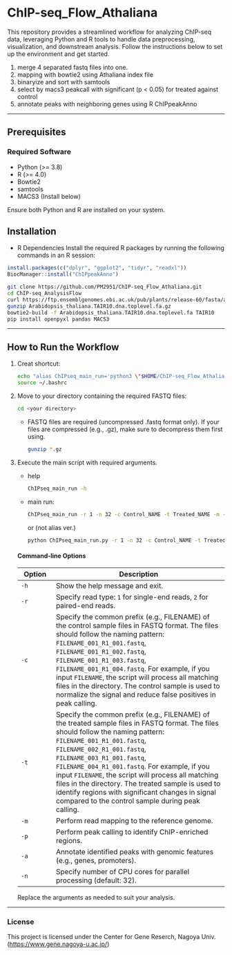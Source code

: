 # ChIP-seq_Flow_Athaliana

This repository provides a streamlined workflow for analyzing ChIP-seq data, leveraging Python and R tools to handle data preprocessing, visualization, and downstream analysis. Follow the instructions below to set up the environment and get started.
1. merge 4 separated fastq files into one.
2. mapping with bowtie2 using Athaliana index file
3. binaryize and sort with samtools
4. select by macs3 peakcall with significant (p < 0.05) for treated against control
5. annotate peaks with neighboring genes using R ChIPpeakAnno

---

## Prerequisites

### Required Software
- Python (>= 3.8)
- R (>= 4.0)
- Bowtie2
- samtools
- MACS3 (Install below)

Ensure both Python and R are installed on your system.

## Installation

- R Dependencies
Install the required R packages by running the following commands in an R session:

```R
install.packages(c("dplyr", "ggplot2", "tidyr", "readxl"))
BiocManager::install("ChIPpeakAnno")
```


```bash
git clone https://github.com/PM2951/ChIP-seq_Flow_Athaliana.git
cd ChIP-seq_AnalysisFlow
curl https://ftp.ensemblgenomes.ebi.ac.uk/pub/plants/release-60/fasta/arabidopsis_thaliana/dna/Arabidopsis_thaliana.TAIR10.dna.toplevel.fa.gz -o Arabidopsis_thaliana.TAIR10.dna.toplevel.fa.gz
gunzip Arabidopsis_thaliana.TAIR10.dna.toplevel.fa.gz
bowtie2-build -f Arabidopsis_thaliana.TAIR10.dna.toplevel.fa TAIR10
pip install openpyxl pandas MACS3
```

---

## How to Run the Workflow

1. Creat shortcut:

   ```bash
   echo "alias ChIPseq_main_run='python3 \"$HOME/ChIP-seq_Flow_Athaliana/ChIPseq_main_run.py\"'" >> ~/.bashrc
   source ~/.bashrc
   ```

2. Move to your directory containing the required FASTQ files:
   ```bash
   cd <your directory>
   ```

   - FASTQ files are required (uncompressed .fastq format only).
    If your files are compressed (e.g., .gz), make sure to decompress them first using.
     ```bash
     gunzip *.gz
     ```

4. Execute the main script with required arguments.

   - help
     ```bash
     ChIPseq_main_run -h
     ```
  
   - main run:
   
      ```bash
      ChIPseq_main_run -r 1 -n 32 -c Control_NAME -t Treated_NAME -m -p -a
      ```



      or (not alias ver.)

      ```bash
      python ChIPseq_main_run.py -r 1 -n 32 -c Control_NAME -t Treated_NAME -m -p -a
      ```


   #### Command-line Options

   
   | Option               | Description                                                                                              |
   |----------------------|----------------------------------------------------------------------------------------------------------|
   | `-h`                 | Show the help message and exit.                                                                          |
   | `-r`                  | Specify read type: `1` for single-end reads, `2` for paired-end reads.                                   |
   | `-c`                  | Specify the common prefix (e.g., FILENAME) of the control sample files in FASTQ format. The files should follow the naming pattern: `FILENAME_001_R1_001.fastq`, `FILENAME_001_R1_002.fastq`, `FILENAME_001_R1_003.fastq`, `FILENAME_001_R1_004.fastq`. For example, if you input `FILENAME`, the script will process all matching files in the directory. The control sample is used to normalize the signal and reduce false positives in peak calling. |
   | `-t` 　　　　         | Specify the common prefix (e.g., FILENAME) of the treated sample files in FASTQ format. The files should follow the naming pattern: `FILENAME_001_R1_001.fastq`, `FILENAME_002_R1_001.fastq`, `FILENAME_003_R1_001.fastq`, `FILENAME_004_R1_001.fastq`. For example, if you input `FILENAME`, the script will process all matching files in the directory. The treated sample is used to identify regions with significant changes in signal compared to the control sample during peak calling. |
   | `-m`            　   | Perform read mapping to the reference genome.                                                           |
   | `-p`                 | Perform peak calling to identify ChIP-enriched regions.                                                 |
   | `-a`                 | Annotate identified peaks with genomic features (e.g., genes, promoters).                               |
   | `-n`                 | Specify number of CPU cores for parallel processing (default: 32).                                       |

   Replace the arguments as needed to suit your analysis.


---

### License

This project is licensed under the Center for Gene Reserch, Nagoya Univ. (https://www.gene.nagoya-u.ac.jp/)

